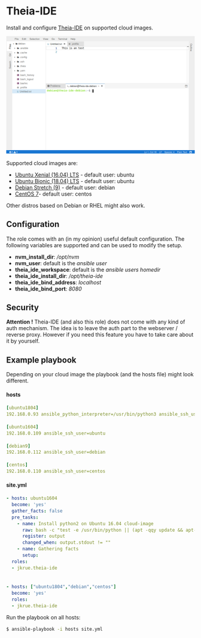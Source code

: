 # Theia-IDE
Install and configure  [Theia-IDE](https://www.theia-ide.org) on supported cloud images.

![](docs/images/screenshot.png "running Theia-IDE on Debian Strech")

Supported cloud images are:
- [Ubuntu Xenial (16.04) LTS](https://cloud-images.ubuntu.com/xenial/current/) - default user: ubuntu
- [Ubuntu Bionic (18.04) LTS](https://cloud-images.ubuntu.com/bionic/current/) - default user: ubuntu
- [Debian Stretch (9)](https://cdimage.debian.org/cdimage/openstack/current/) - default user: debian
- [CentOS 7](https://cloud.centos.org/centos/7/images/)- default user: centos

Other distros based on Debian or RHEL might also work.
## Configuration

The role comes with an (in my opinion) useful default configuration. 
The following variables are supported and can be used to modify the setup.


- **nvm_install_dir**:  */opt/nvm*
- **nvm_user**: default is the *ansible user*
- **theia_ide_workspace**:  default is the *ansible users homedir*
- **theia_ide_install_dir**: */opt/theia-ide*
- **theia_ide_bind_address**: *localhost*
- **theia_ide_bind_port**: *8080*

## Security
**Attention !** Theia-IDE (and also this role) does not come with any kind of auth mechanism.
The idea is to leave the auth part to the webserver / reverse proxy. However if you need this 
feature you have to take care about it by yourself.



## Example playbook 

Depending on your cloud image the playbook (and the hosts file) might look different.

#### hosts
```yaml
[ubuntu1804]
192.168.0.93 ansible_python_interpreter=/usr/bin/python3 ansible_ssh_user=ubuntu

[ubuntu1604]
192.168.0.109 ansible_ssh_user=ubuntu

[debian9]
192.168.0.112 ansible_ssh_user=debian

[centos]
192.168.0.110 ansible_ssh_user=centos


```

#### site.yml
```yaml
- hosts: ubuntu1604
  become: 'yes'
  gather_facts: false
  pre_tasks:
    - name: Install python2 on Ubuntu 16.04 cloud-image 
      raw: bash -c "test -e /usr/bin/python || (apt -qqy update && apt-get install -qqy python-minimal)
      register: output
      changed_when: output.stdout != ""
    - name: Gathering facts
      setup:    
  roles:
  - jkrue.theia-ide


- hosts: ["ubuntu1804","debian","centos"]
  become: 'yes'
  roles:
  - jkrue.theia-ide

```


Run the playbook on all hosts:

```bash
$ ansible-playbook -i hosts site.yml
```

